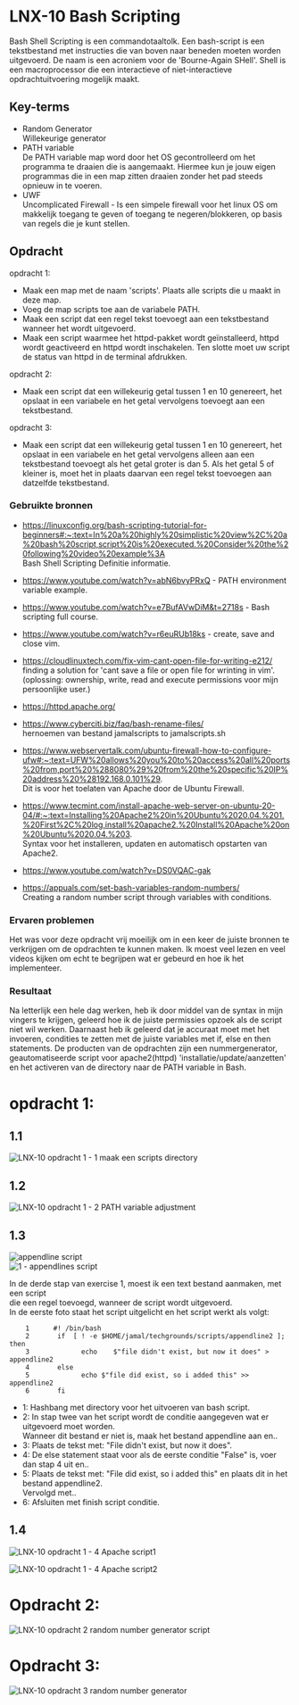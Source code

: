 # LNX-10 Bash Scripting
Bash Shell Scripting is een commandotaaltolk. Een bash-script is een tekstbestand met instructies die van boven naar beneden moeten worden uitgevoerd. De naam is een acroniem voor de 'Bourne-Again SHell'. Shell is een macroprocessor die een interactieve of niet-interactieve opdrachtuitvoering mogelijk maakt.

## Key-terms
-   Random Generator  
Willekeurige generator
-   PATH variable  
De PATH variable map word door het OS gecontrolleerd om het programma te draaien
die is aangemaakt. Hiermee kun je jouw eigen programmas die in een map zitten
draaien zonder het pad steeds opnieuw in te voeren.
-   UWF  
Uncomplicated Firewall - Is een simpele firewall voor het linux OS om makkelijk
toegang te geven of toegang te negeren/blokkeren, op basis van regels die je kunt stellen.
## Opdracht
opdracht 1:  

-   Maak een map met de naam 'scripts'. Plaats alle scripts die u maakt in deze map.  
-   Voeg de map scripts toe aan de variabele PATH.  
-   Maak een script dat een regel tekst toevoegt aan een tekstbestand wanneer het wordt uitgevoerd.  
-   Maak een script waarmee het httpd-pakket wordt geïnstalleerd, httpd wordt geactiveerd en httpd wordt inschakelen. Ten slotte moet uw script de status van httpd in de terminal afdrukken.  
  
opdracht 2:  
-   Maak een script dat een willekeurig getal tussen 1 en 10 genereert, het opslaat in een variabele en het getal vervolgens toevoegt aan een tekstbestand.  
  
opdracht 3:  
-   Maak een script dat een willekeurig getal tussen 1 en 10 genereert, het opslaat in een variabele en het getal vervolgens alleen aan een tekstbestand toevoegt als het getal groter is dan 5. Als het getal 5 of kleiner is, moet het in plaats daarvan een regel tekst toevoegen aan datzelfde tekstbestand.  
  

### Gebruikte bronnen
-   https://linuxconfig.org/bash-scripting-tutorial-for-beginners#:~:text=In%20a%20highly%20simplistic%20view%2C%20a%20bash%20script,script%20is%20executed.%20Consider%20the%20following%20video%20example%3A  
Bash Shell Scripting Definitie informatie.  

-   https://www.youtube.com/watch?v=abN6bvyPRxQ   - PATH environment variable example.
  
  -   https://www.youtube.com/watch?v=e7BufAVwDiM&t=2718s   - Bash scripting full course.
  
  -   https://www.youtube.com/watch?v=r6euRUb18ks   - create, save and close vim.  
  - https://cloudlinuxtech.com/fix-vim-cant-open-file-for-writing-e212/   
  finding a solution for 'cant save a file or open file for wrinting in vim'.  
  (oplossing: ownership, write, read and execute permissions voor mijn persoonlijke user.)  
  - https://httpd.apache.org/  
  - https://www.cyberciti.biz/faq/bash-rename-files/   
  hernoemen van bestand jamalscripts to jamalscripts.sh
  - https://www.webservertalk.com/ubuntu-firewall-how-to-configure-ufw#:~:text=UFW%20allows%20you%20to%20access%20all%20ports%20from,port%20%288080%29%20from%20the%20specific%20IP%20address%20%28192.168.0.101%29.  
  Dit is voor het toelaten van Apache door de Ubuntu Firewall.
  - https://www.tecmint.com/install-apache-web-server-on-ubuntu-20-04/#:~:text=Installing%20Apache2%20in%20Ubuntu%2020.04.%201.%20First%2C%20log,install%20apache2.%20Install%20Apache%20on%20Ubuntu%2020.04.%203.  
  Syntax voor het installeren, updaten en automatisch opstarten van Apache2.  
  - https://www.youtube.com/watch?v=DS0VQAC-gak  
  - https://appuals.com/set-bash-variables-random-numbers/  
  Creating a random number script through variables with conditions.




### Ervaren problemen
Het was voor deze opdracht vrij moeilijk om in een keer de juiste bronnen te verkrijgen
om de opdrachten te kunnen maken. Ik moest veel lezen en veel videos kijken om echt
te begrijpen wat er gebeurd en hoe ik het implementeer.  

### Resultaat
Na letterlijk een hele dag werken, heb ik door middel van de syntax in mijn vingers te krijgen, geleerd hoe ik de juiste permissies opzoek als de script niet wil werken. Daarnaast heb ik geleerd dat je accuraat moet met het invoeren, condities te zetten met de juiste variables met if, else en then statements. De producten van de opdrachten zijn een nummergenerator, geautomatiseerde script voor apache2(httpd) 'installatie/update/aanzetten' en het activeren van de directory naar de PATH variable in Bash.  
  
  
  
# opdracht 1:
## 1.1    

![LNX-10 opdracht 1 - 1 maak een scripts directory](https://user-images.githubusercontent.com/95616021/145730890-f128ca59-c145-4189-8fcb-38c305a95d81.jpg)  

  
## 1.2    

![LNX-10 opdracht 1 - 2 PATH variable adjustment](https://user-images.githubusercontent.com/95616021/145730939-7d011bde-7c4e-4263-a8d7-6f6d75d360a7.jpg)  
  
## 1.3    

![appendline script](https://user-images.githubusercontent.com/95616021/146925342-59c475f7-4f2b-4a57-832c-0c75d763d86f.jpg)  
![1 - appendlines script ](https://user-images.githubusercontent.com/95616021/146925087-fe5e8e28-d05e-458c-84ba-4a758e37933d.jpg)  

In de derde stap van exercise 1, moest ik een text bestand aanmaken, met een script  
die een regel toevoegd, wanneer de script wordt uitgevoerd.  
In de eerste foto staat het script uitgelicht en het script werkt als volgt:  


        1      #! /bin/bash  
        2       if  [ ! -e $HOME/jamal/techgrounds/scripts/appendline2 ]; then  
        3       	  echo    $"file didn't exist, but now it does" > appendline2  
        4       else  
        5       	  echo $"file did exist, so i added this" >> appendline2  
        6       fi  

- 1:   Hashbang met directory voor het uitvoeren van bash script.  
- 2:   In stap twee van het script wordt de conditie aangegeven wat er uitgevoerd moet worden.  
Wanneer dit bestand er niet is, maak het bestand appendline aan en..  
- 3:   Plaats de tekst met: "File didn't exist, but now it does".  
- 4:   De else statement staat voor als de eerste conditie "False" is, voer dan stap 4 uit en..
- 5:   Plaats de tekst met: "File did exist, so i added this" en plaats dit in het bestand appendline2.  
Vervolgd met..  
- 6:   Afsluiten met finish script conditie.



  
## 1.4  
![LNX-10 opdracht 1 - 4 Apache script1](https://user-images.githubusercontent.com/95616021/145730984-098c286f-7e3d-43f3-92d7-386f3f52ddf8.jpg)  

![LNX-10 opdracht 1 - 4 Apache script2](https://user-images.githubusercontent.com/95616021/145730987-e60c3da5-03c6-4dc8-8c18-15e861ad6fae.jpg)
  
# Opdracht 2:  
![LNX-10 opdracht 2 random number generator script](https://user-images.githubusercontent.com/95616021/145731017-6d07caac-b402-4c68-b1fb-3f3b17cff609.jpg)  
  
# Opdracht 3:  
![LNX-10 opdracht 3 random number generator](https://user-images.githubusercontent.com/95616021/145731071-d1457dea-c3e3-4359-ae7b-48cd8d341a17.jpg)





